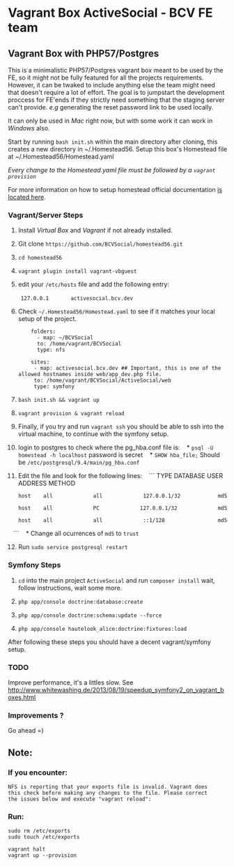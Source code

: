 # Vagrant Box ActiveSocial - BCV FE team

## Vagrant Box with PHP57/Postgres

This is a minimalistic PHP57/Postgres vagrant box meant to be used by the FE, so it might not be fully featured for all the projects requirements. However, it can be twaked to include anything else the team might need that doesn't require a lot of effort. The goal is to jumpstart the development proccess for FE'ends if they strictly need something that the staging server can't provide. *e.g* generating the reset password link to be used locally.

It can only be used in *Mac* right now, but with some work it can work in *Windows* also.

Start by running `bash init.sh` within the main directory after cloning, this creates a new directory in ~/.Homestead56. Setup this box's Homestead file at ~/.Homestead56/Homestead.yaml

*Every change to the Homestead.yaml file must be followed by a `vagrant provision`*

For more information on how to setup homestead official documentation [is located here](https://laravel.com/docs/5.3/homestead).

### Vagrant/Server Steps

1. Install *Virtual Box* and *Vagrant* if not already installed.

2. Git clone `https://github.com/BCVSocial/homestead56.git`

3. `cd homestead56`

4. `vagrant plugin install vagrant-vbguest`

5. edit your `/etc/hosts` file and add the following entry: 

   ```   
       127.0.0.1       activesocial.bcv.dev
   ``` 

6. Check `~/.Homestead56/Homestead.yaml` to see if it matches your local setup of the project.

   ```
       folders:
         - map: ~/BCVSocial
         to: /home/vagrant/BCVSocial
         type: nfs

       sites:
        - map: activesocial.bcv.dev ## Important, this is one of the allowed hostnames inside web/app_dev.php file.
        to: /home/vagrant/BCVSocial/ActiveSocial/web
        type: symfony
   ```

7. `bash init.sh && vagrant up`

8. `vagrant provision & vagrant reload`

9. Finally, if you try and run `vagrant ssh` you should be able to ssh into the virtual machine, to continue with the symfony setup.

10. login to postgres to check where the pg_hba.conf file is:
    * `psql -U homestead -h localhost` password is secret
    * `SHOW hba_file;` Should be `/etc/postgresql/9.4/main/pg_hba.conf`
    
11. Edit the file and look for the following lines: 
    ```
        TYPE  DATABASE        USER            ADDRESS                 METHOD

        host    all             all             127.0.0.1/32            md5

        host    all             PC             127.0.0.1/32             md5

        host    all             all             ::1/128                 md5
    ```
    * Change all ocurrences of `md5` to `trust`
    
 12. Run `sudo service postgresql restart`  
    
### Symfony Steps

1. `cd` into the main project `ActiveSocial` and run `composer install` wait, follow instructions, wait some more.

2. `php app/console doctrine:database:create`

3. `php app/console doctrine:schema:update --force`

4. `php app/console hautelook_alice:doctrine:fixtures:load` 


After following these steps you should have a decent vagrant/symfony setup.

### TODO

Improve performance, it's a littles slow. See http://www.whitewashing.de/2013/08/19/speedup_symfony2_on_vagrant_boxes.html

### Improvements ? 

Go ahead =)

## Note: 

### If you encounter: 

```
NFS is reporting that your exports file is invalid. Vagrant does
this check before making any changes to the file. Please correct
the issues below and execute "vagrant reload":
```

### Run: 
```
sudo rm /etc/exports
sudo touch /etc/exports

vagrant halt
vagrant up --provision
```
